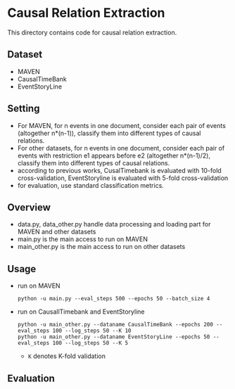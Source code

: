 # Causal Relation Extraction
This directory contains code for causal relation extraction.
## Dataset
- MAVEN
- CausalTimeBank
- EventStoryLine

## Setting
- For MAVEN, for n events in one document, consider each pair of events (altogether n*(n-1)), classify them into different types of causal relations.
- For other datasets, for n events in one document, consider each pair of events with restriction e1 appears before e2 (altogether n*(n-1)/2), classify them into different types of causal relations.
- according to previous works, CusalTimebank is evaluated with 10-fold cross-validation, EventStoryline is evaluated with 5-fold cross-validation
- for evaluation, use standard classification metrics.

## Overview
- data.py, data_other.py handle data processing and loading part for MAVEN and other datasets
- main.py is the main access to run on MAVEN
- main_other.py is the main access to run on other datasets

## Usage
- run on MAVEN
    ```shell
    python -u main.py --eval_steps 500 --epochs 50 --batch_size 4
    ```
- run on CausallTimebank and EventStoryline
    ```shell
    python -u main_other.py --dataname CausalTimeBank --epochs 200 --eval_steps 100 --log_steps 50 --K 10
    python -u main_other.py --dataname EventStoryLine --epochs 50 --eval_steps 100 --log_steps 50 --K 5
    ```
    - `K` denotes K-fold validation

## Evaluation
